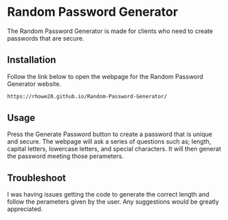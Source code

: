 # Random Password Generator

The Random Password Generator is made for clients who need to create passwords that are secure.

## Installation

Follow the link below to open the webpage for the Random Password Generator website.

```bash
https://rhowe20.github.io/Random-Password-Generator/
```

## Usage 

Press the Generate Password button to create a password that is unique and secure. The webpage will ask a series of questions such as; length, capital letters, lowercase letters, and special characters. It will then generat the password meeting those perameters.

## Troubleshoot

I was having issues getting the code to generate the correct length and follow the perameters given by the user. Any suggestions would be greatly appreciated.
